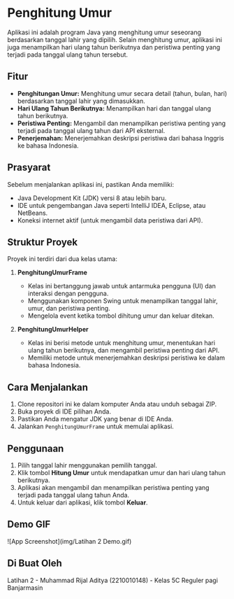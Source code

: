 

# Penghitung Umur

Aplikasi ini adalah program Java yang menghitung umur seseorang berdasarkan tanggal lahir yang dipilih. Selain menghitung umur, aplikasi ini juga menampilkan hari ulang tahun berikutnya dan peristiwa penting yang terjadi pada tanggal ulang tahun tersebut. 

## Fitur

- **Penghitungan Umur:** Menghitung umur secara detail (tahun, bulan, hari) berdasarkan tanggal lahir yang dimasukkan.
- **Hari Ulang Tahun Berikutnya:** Menampilkan hari dan tanggal ulang tahun berikutnya.
- **Peristiwa Penting:** Mengambil dan menampilkan peristiwa penting yang terjadi pada tanggal ulang tahun dari API eksternal.
- **Penerjemahan:** Menerjemahkan deskripsi peristiwa dari bahasa Inggris ke bahasa Indonesia.

## Prasyarat

Sebelum menjalankan aplikasi ini, pastikan Anda memiliki:

- Java Development Kit (JDK) versi 8 atau lebih baru.
- IDE untuk pengembangan Java seperti IntelliJ IDEA, Eclipse, atau NetBeans.
- Koneksi internet aktif (untuk mengambil data peristiwa dari API).

## Struktur Proyek

Proyek ini terdiri dari dua kelas utama:

1. **PenghitungUmurFrame**
   - Kelas ini bertanggung jawab untuk antarmuka pengguna (UI) dan interaksi dengan pengguna.
   - Menggunakan komponen Swing untuk menampilkan tanggal lahir, umur, dan peristiwa penting.
   - Mengelola event ketika tombol dihitung umur dan keluar ditekan.
   
2. **PenghitungUmurHelper**
   - Kelas ini berisi metode untuk menghitung umur, menentukan hari ulang tahun berikutnya, dan mengambil peristiwa penting dari API.
   - Memiliki metode untuk menerjemahkan deskripsi peristiwa ke dalam bahasa Indonesia.

## Cara Menjalankan

1. Clone repositori ini ke dalam komputer Anda atau unduh sebagai ZIP.
2. Buka proyek di IDE pilihan Anda.
3. Pastikan Anda mengatur JDK yang benar di IDE Anda.
4. Jalankan `PenghitungUmurFrame` untuk memulai aplikasi.

## Penggunaan

1. Pilih tanggal lahir menggunakan pemilih tanggal.
2. Klik tombol **Hitung Umur** untuk mendapatkan umur dan hari ulang tahun berikutnya.
3. Aplikasi akan mengambil dan menampilkan peristiwa penting yang terjadi pada tanggal ulang tahun Anda.
4. Untuk keluar dari aplikasi, klik tombol **Keluar**.


## Demo GIF

![App Screenshot](img/Latihan 2 Demo.gif)

## Di Buat Oleh
 Latihan 2 - Muhammad Rijal Aditya (2210010148) - Kelas 5C Reguler pagi Banjarmasin
